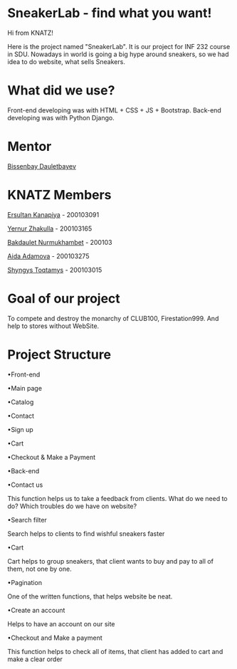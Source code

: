 # SneakerLab - find what you want!

Hi from KNATZ!

Here is the project named "SneakerLab". It is our project for INF 232 course in SDU. Nowadays in world is going a big hype around sneakers, so we had idea to do website,
what sells Sneakers.

# What did we use?

Front-end developing was with HTML + CSS + JS + Bootstrap.
Back-end developing was with Python Django.

# Mentor

 [Bissenbay Dauletbayev](https://github.com/bissenbay "Bissenbay Dauletbayev")
 
# KNATZ Members

[Ersultan Kanapiya](https://github.com/ErsultanKanapiya "The Beast") - 200103091

[Yernur Zhakulla](https://github.com/ZhakullaYernur "The Shark") - 200103165

[Bakdaulet Nurmukhambet](https://github.com/archiiiii "The Fox") - 200103

[Aida Adamova](https://github.com/aeedaa "The Astronaut") - 200103275

[Shyngys Toqtamys](https://github.com/Shynggyst "The Guy") - 200103015

# Goal of our project

To compete and destroy the monarchy of CLUB100, Firestation999. And help to stores without WebSite.

# Project Structure

•Front-end

 •Main page
 
 •Catalog
 
 •Contact
 
 •Sign up
 
 •Cart
 
 •Checkout & Make a Payment 
 
 
 
•Back-end

 •Contact us
 
  This function helps us to take a feedback from clients. What do we need to do? Which troubles do we have on website?

 •Search filter
 
  Search helps to clients to find wishful sneakers faster
  
 •Cart
 
  Cart helps to group sneakers, that client wants to buy and pay to all of them, not one by one.
  
 •Pagination
 
  One of the written functions, that helps website be neat.
  
 •Create an account
 
  Helps to have an account on our site
  
 •Checkout and Make a payment
 
  This function helps to check all of items, that client has added to cart and make a clear order
 
